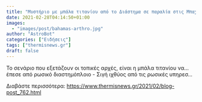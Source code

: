 ```yaml
---
title: "Μυστήριο με μπάλα τιτανίου από το Διάστημα σε παραλία στις Μπαχάμες - φωτο"
date: 2021-02-28T04:14:50+01:00
images:
  - "images/post/bahamas-arthro.jpg"
author: "AstroBot"
categories: ["Ειδήσεις"]
tags: ["thermisnews.gr"]
draft: false
---
```


Το σενάριο που εξετάζουν οι τοπικές αρχές, είναι η μπάλα τιτανίου να... έπεσε από ρωσικό διαστημόπλοιο - Σιγή ιχθύος από τις ρωσικές υπηρεσ...

Διαβάστε περισσότερα: https://www.thermisnews.gr/2021/02/blog-post_762.html

